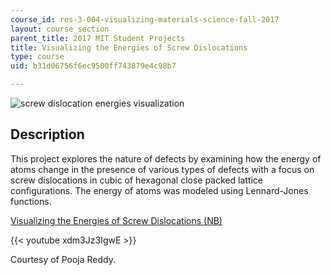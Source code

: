 ```yaml
---
course_id: res-3-004-visualizing-materials-science-fall-2017
layout: course_section
parent_title: 2017 MIT Student Projects
title: Visualizing the Energies of Screw Dislocations
type: course
uid: b31d06756f6ec9500ff743879e4c98b7

---
```


![screw dislocation energies visualization](/coursemedia/res-3-004-visualizing-materials-science-fall-2017/04ce4e69c82c31b4bab482220f7fd90b_MITRES_3_004F17_23_reddy.jpg)

Description
-----------

This project explores the nature of defects by examining how the energy of atoms change in the presence of various types of defects with a focus on screw dislocations in cubic of hexagonal close packed lattice configurations. The energy of atoms was modeled using Lennard-Jones functions.

[Visualizing the Energies of Screw Dislocations (NB)](/coursemedia/res-3-004-visualizing-materials-science-fall-2017/4e38ca1e32af0cc1dbf790336a6d9697_2017_reddy.nb)

{{< youtube xdm3Jz3IgwE >}}

Courtesy of Pooja Reddy.